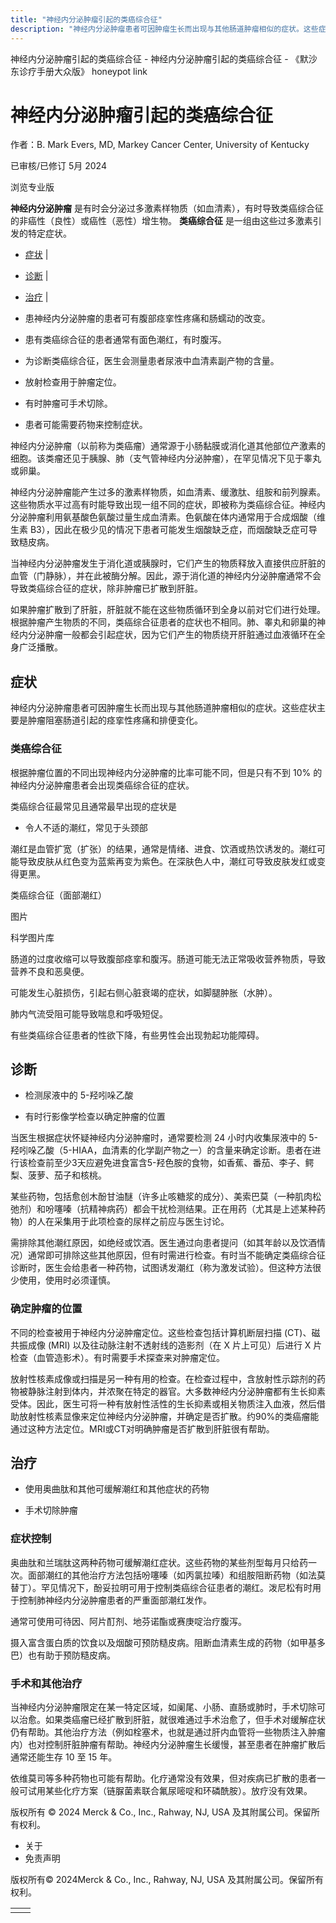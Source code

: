 ```yaml
---
title: "神经内分泌肿瘤引起的类癌综合征"
description: "神经内分泌肿瘤患者可因肿瘤生长而出现与其他肠道肿瘤相似的症状。这些症状主要是肿瘤阻塞肠道引起的痉挛性疼痛和排便变化。"
---
```


﻿神经内分泌肿瘤引起的类癌综合征 \- 神经内分泌肿瘤引起的类癌综合征 \- 《默沙东诊疗手册大众版》 honeypot link

# 神经内分泌肿瘤引起的类癌综合征

作者：B. Mark Evers, MD, Markey Cancer Center, University of Kentucky

已审核/已修订 5月 2024

浏览专业版

**神经内分泌肿瘤** 是有时会分泌过多激素样物质（如血清素），有时导致类癌综合征的非癌性（良性）或癌性（恶性）增生物。 **类癌综合征** 是一组由这些过多激素引发的特定症状。

- [症状](#症状_v773781_zh) \|
- [诊断](#诊断_v773791_zh) \|
- [治疗](#治疗_v773800_zh) \|

- 患神经内分泌肿瘤的患者可有腹部痉挛性疼痛和肠蠕动的改变。

- 患有类癌综合征的患者通常有面色潮红，有时腹泻。

- 为诊断类癌综合征，医生会测量患者尿液中血清素副产物的含量。

- 放射检查用于肿瘤定位。

- 有时肿瘤可手术切除。

- 患者可能需要药物来控制症状。


神经内分泌肿瘤（以前称为类癌瘤）通常源于小肠黏膜或消化道其他部位产激素的细胞。该类瘤还见于胰腺、肺（支气管神经内分泌肿瘤），在罕见情况下见于睾丸或卵巢。

神经内分泌肿瘤能产生过多的激素样物质，如血清素、缓激肽、组胺和前列腺素。这些物质水平过高有时能导致出现一组不同的症状，即被称为类癌综合征。神经内分泌肿瘤利用氨基酸色氨酸过量生成血清素。色氨酸在体内通常用于合成烟酸（维生素 B3），因此在极少见的情况下患者可能发生烟酸缺乏症，而烟酸缺乏症可导致糙皮病。

当神经内分泌肿瘤发生于消化道或胰腺时，它们产生的物质释放入直接供应肝脏的血管（门静脉），并在此被酶分解。因此，源于消化道的神经内分泌肿瘤通常不会导致类癌综合征的症状，除非肿瘤已扩散到肝脏。

如果肿瘤扩散到了肝脏，肝脏就不能在这些物质循环到全身以前对它们进行处理。根据肿瘤产生物质的不同，类癌综合征患者的症状也不相同。肺、睾丸和卵巢的神经内分泌肿瘤一般都会引起症状，因为它们产生的物质绕开肝脏通过血液循环在全身广泛播散。

## 症状

神经内分泌肿瘤患者可因肿瘤生长而出现与其他肠道肿瘤相似的症状。这些症状主要是肿瘤阻塞肠道引起的痉挛性疼痛和排便变化。

### 类癌综合征

根据肿瘤位置的不同出现神经内分泌肿瘤的比率可能不同，但是只有不到 10% 的神经内分泌肿瘤患者会出现类癌综合征的症状。

类癌综合征最常见且通常最早出现的症状是

- 令人不适的潮红，常见于头颈部


潮红是血管扩宽（扩张）的结果，通常是情绪、进食、饮酒或热饮诱发的。潮红可能导致皮肤从红色变为蓝紫再变为紫色。在深肤色人中，潮红可导致皮肤发红或变得更黑。

类癌综合征（面部潮红）



图片

科学图片库

肠道的过度收缩可以导致腹部痉挛和腹泻。肠道可能无法正常吸收营养物质，导致营养不良和恶臭便。

可能发生心脏损伤，引起右侧心脏衰竭的症状，如脚腿肿胀（水肿）。

肺内气流受阻可能导致喘息和呼吸短促。

有些类癌综合征患者的性欲下降，有些男性会出现勃起功能障碍。

## 诊断

- 检测尿液中的 5-羟吲哚乙酸

- 有时行影像学检查以确定肿瘤的位置


当医生根据症状怀疑神经内分泌肿瘤时，通常要检测 24 小时内收集尿液中的 5-羟吲哚乙酸（5-HIAA，血清素的化学副产物之一）的含量来确定诊断。患者在进行该检查前至少3天应避免进食富含5-羟色胺的食物，如香蕉、番茄、李子、鳄梨、菠萝、茄子和核桃。

某些药物，包括愈创木酚甘油醚（许多止咳糖浆的成分）、美索巴莫（一种肌肉松弛剂）和吩噻嗪（抗精神病药）都会干扰检测结果。正在用药（尤其是上述某种药物）的人在采集用于此项检查的尿样之前应与医生讨论。

需排除其他潮红原因，如绝经或饮酒。医生通过向患者提问（如其年龄以及饮酒情况）通常即可排除这些其他原因，但有时需进行检查。有时当不能确定类癌综合征诊断时，医生会给患者一种药物，试图诱发潮红（称为激发试验）。但这种方法很少使用，使用时必须谨慎。

### 确定肿瘤的位置

不同的检查被用于神经内分泌肿瘤定位。这些检查包括计算机断层扫描 (CT)、磁共振成像 (MRI) 以及往动脉注射不透射线的造影剂（在 X 片上可见）后进行 X 片检查（血管造影术）。有时需要手术探查来对肿瘤定位。

放射性核素成像或扫描是另一种有用的检查。在检查过程中，含放射性示踪剂的药物被静脉注射到体内，并浓聚在特定的器官。大多数神经内分泌肿瘤都有生长抑素受体。因此，医生可将一种有放射性活性的生长抑素或相关物质注入血液，然后借助放射性核素显像来定位神经内分泌肿瘤，并确定是否扩散。约90%的类癌瘤能通过这种方法定位。MRI或CT对明确肿瘤是否扩散到肝脏很有帮助。

## 治疗

- 使用奥曲肽和其他可缓解潮红和其他症状的药物

- 手术切除肿瘤


### 症状控制

奥曲肽和兰瑞肽这两种药物可缓解潮红症状。这些药物的某些剂型每月只给药一次。面部潮红的其他治疗方法包括吩噻嗪（如丙氯拉嗪）和组胺阻断药物（如法莫替丁）。罕见情况下，酚妥拉明可用于控制类癌综合征患者的潮红。泼尼松有时用于控制肺神经内分泌肿瘤患者的严重面部潮红发作。

通常可使用可待因、阿片酊剂、地芬诺酯或赛庚啶治疗腹泻。

摄入富含蛋白质的饮食以及烟酸可预防糙皮病。阻断血清素生成的药物（如甲基多巴）也有助于预防糙皮病。

### 手术和其他治疗

当神经内分泌肿瘤限定在某一特定区域，如阑尾、小肠、直肠或肺时，手术切除可以治愈。如果类癌瘤已经扩散到肝脏，就很难通过手术治愈了，但手术对缓解症状仍有帮助。其他治疗方法（例如栓塞术，也就是通过肝内血管将一些物质注入肿瘤内）也对控制肝脏肿瘤有帮助。神经内分泌肿瘤生长缓慢，甚至患者在肿瘤扩散后通常还能生存 10 至 15 年。

依维莫司等多种药物也可能有帮助。化疗通常没有效果，但对疾病已扩散的患者一般可试用某些化疗方案（链脲菌素联合氟尿嘧啶和环磷酰胺）。放疗没有效果。



版权所有 © 2024
Merck & Co., Inc., Rahway, NJ, USA 及其附属公司。保留所有权利。

- 关于
- 免责声明

版权所有© 2024Merck & Co., Inc., Rahway, NJ, USA 及其附属公司。保留所有权利。

|     |     |
| --- | --- |
|  |  |